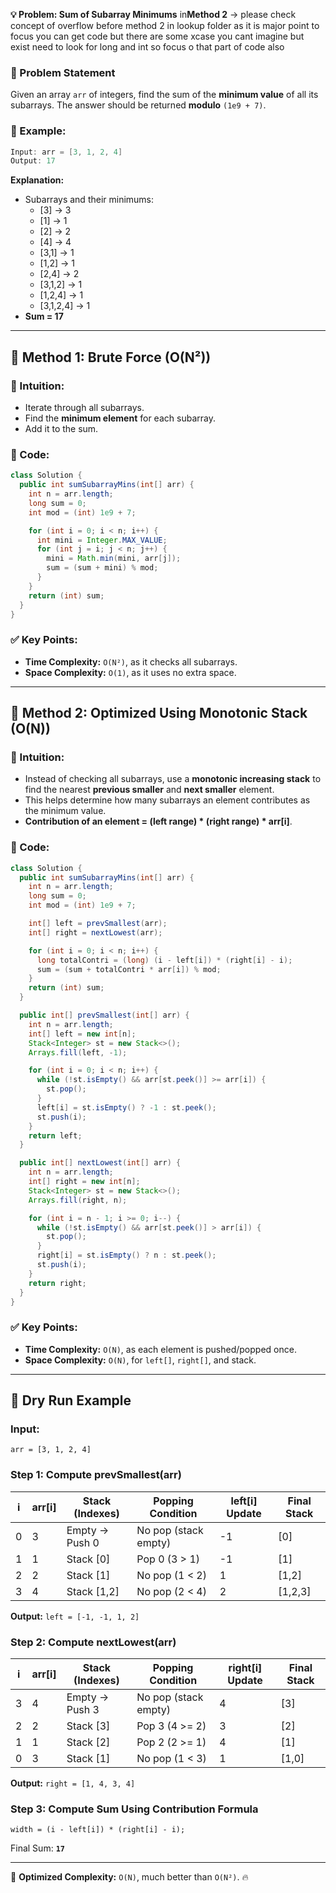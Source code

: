 **💡 Problem: Sum of Subarray Minimums**
in**Method 2** -> please check concept of overflow before method 2 in lookup folder as it is major point to focus you can get code but there are some xcase you cant imagine but exist need to look for long and int so focus o that part of code also

### **📝 Problem Statement**
Given an array `arr` of integers, find the sum of the **minimum value** of all its subarrays. The answer should be returned **modulo** `(1e9 + 7)`.

### **🔹 Example:**
```java
Input: arr = [3, 1, 2, 4]
Output: 17
```
**Explanation:**
- Subarrays and their minimums:
  - [3] → 3
  - [1] → 1
  - [2] → 2
  - [4] → 4
  - [3,1] → 1
  - [1,2] → 1
  - [2,4] → 2
  - [3,1,2] → 1
  - [1,2,4] → 1
  - [3,1,2,4] → 1
- **Sum = 17**

---

## **🔹 Method 1: Brute Force (O(N²))**
### **🧠 Intuition:**
- Iterate through all subarrays.
- Find the **minimum element** for each subarray.
- Add it to the sum.

### **🔹 Code:**
```java
class Solution {
  public int sumSubarrayMins(int[] arr) {
    int n = arr.length;
    long sum = 0;
    int mod = (int) 1e9 + 7;

    for (int i = 0; i < n; i++) {
      int mini = Integer.MAX_VALUE;
      for (int j = i; j < n; j++) {
        mini = Math.min(mini, arr[j]);
        sum = (sum + mini) % mod;
      }
    }
    return (int) sum;
  }
}
```

### **✅ Key Points:**
- **Time Complexity:** `O(N²)`, as it checks all subarrays.
- **Space Complexity:** `O(1)`, as it uses no extra space.

---

## **🔹 Method 2: Optimized Using Monotonic Stack (O(N))**
### **🧠 Intuition:**
- Instead of checking all subarrays, use a **monotonic increasing stack** to find the nearest **previous smaller** and **next smaller** element.
- This helps determine how many subarrays an element contributes as the minimum value.
- **Contribution of an element = (left range) * (right range) * arr[i]**.

### **🔹 Code:**
```java
class Solution {
  public int sumSubarrayMins(int[] arr) {
    int n = arr.length;
    long sum = 0;
    int mod = (int) 1e9 + 7;

    int[] left = prevSmallest(arr);
    int[] right = nextLowest(arr);

    for (int i = 0; i < n; i++) {
      long totalContri = (long) (i - left[i]) * (right[i] - i);
      sum = (sum + totalContri * arr[i]) % mod;
    }
    return (int) sum;
  }

  public int[] prevSmallest(int[] arr) {
    int n = arr.length;
    int[] left = new int[n];
    Stack<Integer> st = new Stack<>();
    Arrays.fill(left, -1);

    for (int i = 0; i < n; i++) {
      while (!st.isEmpty() && arr[st.peek()] >= arr[i]) {
        st.pop();
      }
      left[i] = st.isEmpty() ? -1 : st.peek();
      st.push(i);
    }
    return left;
  }

  public int[] nextLowest(int[] arr) {
    int n = arr.length;
    int[] right = new int[n];
    Stack<Integer> st = new Stack<>();
    Arrays.fill(right, n);

    for (int i = n - 1; i >= 0; i--) {
      while (!st.isEmpty() && arr[st.peek()] > arr[i]) {
        st.pop();
      }
      right[i] = st.isEmpty() ? n : st.peek();
      st.push(i);
    }
    return right;
  }
}
```

### **✅ Key Points:**
- **Time Complexity:** `O(N)`, as each element is pushed/popped once.
- **Space Complexity:** `O(N)`, for `left[]`, `right[]`, and stack.

---

## **📌 Dry Run Example**
### **Input:**
`arr = [3, 1, 2, 4]`

### **Step 1: Compute prevSmallest(arr)**

| i  | arr[i] | Stack (Indexes) | Popping Condition | left[i] Update | Final Stack |
|----|--------|----------------|------------------|----------------|-------------|
| 0  | 3      | Empty → Push 0 | No pop (stack empty) | -1 | [0] |
| 1  | 1      | Stack [0] | Pop 0 (3 > 1) | -1 | [1] |
| 2  | 2      | Stack [1] | No pop (1 < 2) | 1 | [1,2] |
| 3  | 4      | Stack [1,2] | No pop (2 < 4) | 2 | [1,2,3] |

**Output:** `left = [-1, -1, 1, 2]`

### **Step 2: Compute nextLowest(arr)**

| i  | arr[i] | Stack (Indexes) | Popping Condition | right[i] Update | Final Stack |
|----|--------|----------------|------------------|-----------------|-------------|
| 3  | 4      | Empty → Push 3 | No pop (stack empty) | 4 | [3] |
| 2  | 2      | Stack [3] | Pop 3 (4 >= 2) | 3 | [2] |
| 1  | 1      | Stack [2] | Pop 2 (2 >= 1) | 4 | [1] |
| 0  | 3      | Stack [1] | No pop (1 < 3) | 1 | [1,0] |

**Output:** `right = [1, 4, 3, 4]`

### **Step 3: Compute Sum Using Contribution Formula**

`width = (i - left[i]) * (right[i] - i);`

Final Sum: **`17`**

---

🚀 **Optimized Complexity:** `O(N)`, much better than `O(N²)`. 🔥
